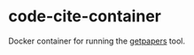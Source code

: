 # code-cite-container

Docker container for running the [getpapers](https://github.com/ContentMine/getpapers) tool.
